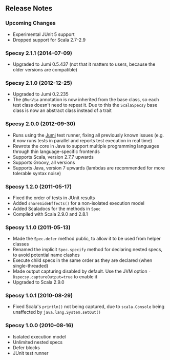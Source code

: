 
Release Notes
-------------

### Upcoming Changes

- Experimental JUnit 5 support
- Dropped support for Scala 2.7-2.9

### Specsy 2.1.1 (2014-07-09)

- Upgraded to Jumi 0.5.437 (not that it matters to users, because the older versions are compatible)

### Specsy 2.1.0 (2012-12-25)

- Upgraded to Jumi 0.2.235
- The `@RunVia` annotation is now inherited from the base class, so each test class doesn't need to repeat it. Due to this the `ScalaSpecsy` base class is now an abstract class instead of a trait

### Specsy 2.0.0 (2012-09-30)

- Runs using the [Jumi](http://jumi.fi/) test runner, fixing all previously known issues (e.g. it now runs tests in parallel and reports test execution in real time)
- Rewrote the core in Java to support multiple programming languages through thin language-specific frontends
- Supports Scala, version 2.7.7 upwards
- Supports Groovy, all versions
- Supports Java, version 7 upwards (lambdas are recommended for more tolerable syntax noise)

### Specsy 1.2.0 (2011-05-17)

- Fixed the order of tests in JUnit results
- Added `shareSideEffects()` for a non-isolated execution model
- Added Scaladocs for the methods in `Spec`
- Compiled with Scala 2.9.0 and 2.8.1

### Specsy 1.1.0 (2011-05-13)

- Made the `Spec.defer` method public, to allow it to be used from helper classes
- Renamed the implicit `Spec.specify` method for declaring nested specs, to avoid potential name clashes
- Execute child specs in the same order as they are declared (when single-threaded)
- Made output capturing disabled by default. Use the JVM option `-Dspecsy.captureOutput=true` to enable it
- Upgraded to Scala 2.9.0

### Specsy 1.0.1 (2010-08-29)

- Fixed Scala's `println()` not being captured, due to `scala.Console` being unaffected by `java.lang.System.setOut()`

### Specsy 1.0.0 (2010-08-16)

- Isolated execution model
- Unlimited nested specs
- Defer blocks
- JUnit test runner
